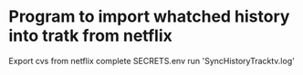 # Program to import whatched history into tratk from netflix

Export cvs from netflix
complete SECRETS.env
run 'SyncHistoryTracktv.log'